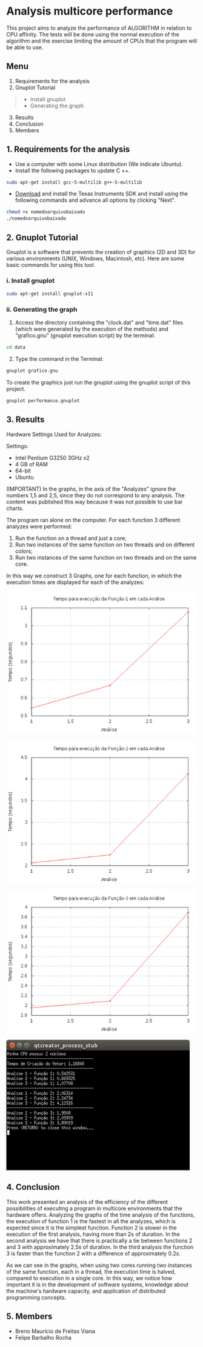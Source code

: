 # Analysis multicore performance #

This project aims to analyze the performance of ALGORITHM in relation to CPU affinity. The tests will be done using the normal execution of the algorithm and the exercise limiting the amount of CPUs that the program will be able to use.

## Menu

1. Requirements for the analysis
2. Gnuplot Tutorial
> * Install gnuplot
> * Generating the graph
3. Results
4. Conclusion
5. Members

## 1. Requirements for the analysis

* Use a computer with some Linux distribution (We indicate Ubuntu).
* Install the following packages to update C ++.

```bash
sudo apt-get install gcc-5-multilib g++-5-multilib
```

* [Download](http://goo.gl/q8zaor) and install the Texas Instruments SDK and install using the following commands and advance all options by clicking "Next".

```bash
chmod +x nomedoarquivobaixado
./nomedoarquivobaixado
```

## 2. Gnuplot Tutorial 

Gnuplot is a software that prevents the creation of graphics (2D and 3D) for various environments (UNIX, Windows, Macintosh, etc). Here are some basic commands for using this tool.

### i. Install gnuplot 

```bash
sudo apt-get install gnuplot-x11
```

### ii. Generating the graph 

1. Access the directory containing the "clock.dat" and "time.dat" files (which were generated by the execution of the methods) and "grafico.gnu" (gnuplot execution script) by the terminal:

```bash
cd data
```

2. Type the command in the Terminal:

```bash
gnuplot grafico.gnu
```

To create the graphics just run the gnuplot using the gnuplot script of this project.

```bash
gnuplot performance.gnuplot
```

## 3. Results

Hardware Settings Used for Analyzes:

Settings:
- Intel Pentium G3250 3GHz x2
- 4 GB of RAM
- 64-bit
- Ubuntu

(IMPORTANT) In the graphs, in the axis of the "Analyzes" ignore the numbers 1,5 and 2,5, since they do not correspond to any analysis. The content was published this way because it was not possible to use bar charts.

The program ran alone on the computer. For each function 3 different analyzes were performed:

1. Run the function on a thread and just a core;
2. Run two instances of the same function on two threads and on different colors;
3. Run two instances of the same function on two threads and on the same core.

In this way we construct 3 Graphs, one for each function, in which the execution times are displayed
for each of the analyzes:

![f1](MulticorePerformance/dados-coletados/f1.png?raw=true "Análises da Função 1")

![f2](MulticorePerformance/dados-coletados/f2.png?raw=true "Análises da Função 2")

![f3](MulticorePerformance/dados-coletados/f3.png?raw=true "Análises da Função 3")

![log](log.png?raw=true "Log de Eventos")

## 4. Conclusion 

This work presented an analysis of the efficiency of the different possibilities of executing a program in multicore environments that the hardware offers. Analyzing the graphs of the time analysis of the functions, the execution of function 1 is the fastest in all the analyzes, which is expected since it is the simplest function. Function 2 is slower in the execution of the first analysis, having more than 2s of duration. In the second analysis we have that there is practically a tie between functions 2 and 3 with approximately 2.5s of duration. In the third analysis the function 3 is faster than the function 2 with a difference of approximately 0.2s.

As we can see in the graphs, when using two cores running two instances of the same function, each in a thread, the execution time is halved, compared to execution in a single core. In this way, we notice how important it is in the development of software systems, knowledge about the machine's hardware capacity, and application of distributed programming concepts.

## 5. Members 

* Breno Maurício de Freitas Viana
* Felipe Barbalho Rocha

